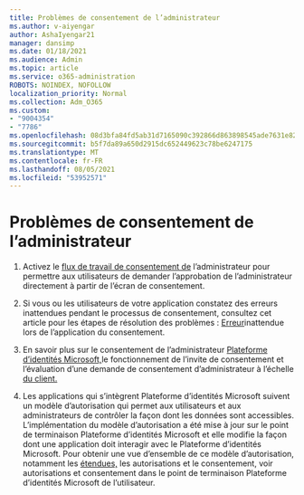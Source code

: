 ```yaml
---
title: Problèmes de consentement de l’administrateur
ms.author: v-aiyengar
author: AshaIyengar21
manager: dansimp
ms.date: 01/18/2021
ms.audience: Admin
ms.topic: article
ms.service: o365-administration
ROBOTS: NOINDEX, NOFOLLOW
localization_priority: Normal
ms.collection: Adm_O365
ms.custom:
- "9004354"
- "7786"
ms.openlocfilehash: 08d3bfa84fd5ab31d7165090c392866d863898545ade7631e820a100eef89dea
ms.sourcegitcommit: b5f7da89a650d2915dc652449623c78be6247175
ms.translationtype: MT
ms.contentlocale: fr-FR
ms.lasthandoff: 08/05/2021
ms.locfileid: "53952571"
---
```

# <a name="admin-consent-issues"></a>Problèmes de consentement de l’administrateur

1. Activez le [flux de travail de consentement de](https://docs.microsoft.com/azure/active-directory/manage-apps/configure-admin-consent-workflow) l’administrateur pour permettre aux utilisateurs de demander l’approbation de l’administrateur directement à partir de l’écran de consentement.

1. Si vous ou les utilisateurs de votre application constatez des erreurs inattendues pendant le processus de consentement, consultez cet article pour les étapes de résolution des problèmes : [Erreur](https://docs.microsoft.com/azure/active-directory/manage-apps/application-sign-in-unexpected-user-consent-error)inattendue lors de l’application du consentement.

1. En savoir plus sur le consentement de [](https://docs.microsoft.com/azure/active-directory/develop/v2-admin-consent) l’administrateur [Plateforme d’identités Microsoft,](https://docs.microsoft.com/azure/active-directory/develop/v2-admin-consent)le fonctionnement de l’invite de consentement et l’évaluation d’une demande de consentement d’administrateur à l’échelle [du client.](https://docs.microsoft.com/azure/active-directory/manage-apps/manage-consent-requests#evaluating-a-request-for-tenant-wide-admin-consent)

1. Les applications qui s’intègrent Plateforme d’identités Microsoft suivent un modèle d’autorisation qui permet aux utilisateurs et aux administrateurs de contrôler la façon dont les données sont accessibles. L’implémentation du modèle d’autorisation a été mise à jour sur le point de terminaison Plateforme d’identités Microsoft et elle modifie la façon dont une application doit interagir avec le Plateforme d’identités Microsoft. Pour obtenir une vue d’ensemble de ce modèle d’autorisation, notamment les [étendues,](https://docs.microsoft.com/azure/active-directory/manage-apps/manage-consent-requests#evaluating-a-request-for-tenant-wide-admin-consent) les autorisations et le consentement, voir autorisations et consentement dans le point de terminaison Plateforme d’identités Microsoft de l’utilisateur.